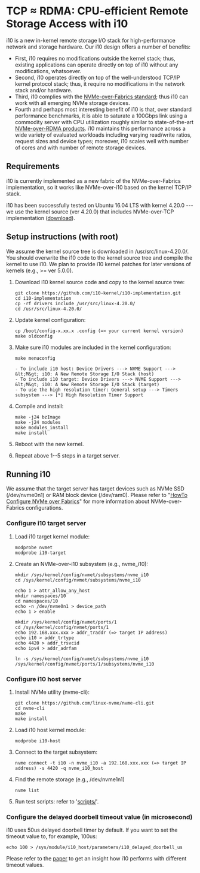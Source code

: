 # TCP &asymp; RDMA: CPU-efficient Remote Storage Access with i10
i10 is a new in-kernel remote storage I/O stack for high-performance network and storage hardware. Our i10 design offers a number of benefits:
- First, i10 requires no modifications outside the kernel stack; thus, existing applications can operate directly on top of i10 without any modifications, whatsoever. 
- Second, i10 operates directly on top of the well-understood TCP/IP kernel protocol stack; thus, it require no modifications in the network stack and/or hardware. 
- Third, i10 complies with the [NVMe-over-Fabrics standard](https://nvmexpress.org/resources/specifications/); thus i10 can work with all emerging NVMe storage devices. 
- Fourth and perhaps most interesting benefit of i10 is that, over standard performance benchmarks, it is able to saturate a 100Gbps link using a commodity server with CPU utilization roughly similar to state-of-the-art [NVMe-over-RDMA products](https://kazan-networks.com/achieving-2-8m-iops-with-100gb-nvme-of/). i10 maintains this performance across a wide variety of evaluated workloads including varying read/write ratios, request sizes and device types; moreover, i10 scales well with number of cores and with number of remote storage devices.

## Requirements
i10 is currently implemented as a new fabric of the NVMe-over-Fabrics implementation, so it works like NVMe-over-i10 based on the kernel TCP/IP stack.

i10 has been successfully tested on Ubuntu 16.04 LTS with kernel 4.20.0 --- we use the kernel source (ver 4.20.0) that includes NVMe-over-TCP implementation ([download](http://git.infradead.org/nvme.git/snapshot/eb00c1a1852eb91e1b303aad0cb331318b7b9a0c.tar.gz)).

## Setup instructions (with root)
We assume the kernel source tree is downloaded in /usr/src/linux-4.20.0/. You should overwrite the i10 code to the kernel source tree and compile the kernel to use i10. We plan to provide i10 kernel patches for later versions of kernels (e.g., >= ver 5.0.0).

1. Download i10 kernel source code and copy to the kernel source tree:

   ```
   git clone https://github.com/i10-kernel/i10-implementation.git
   cd i10-implementation
   cp -rf drivers include /usr/src/linux-4.20.0/
   cd /usr/src/linux-4.20.0/
   ```

2. Update kernel configuration:

   ```
   cp /boot/config-x.xx.x .config (=> your current kernel version)
   make oldconfig
   ```

3. Make sure i10 modules are included in the kernel configuration:

   ```
   make menuconfig

   - To include i10 host: Device Drivers ---> NVME Support ---> &lt;M&gt; i10: A New Remote Storage I/O Stack (host)
   - To include i10 target: Device Drivers ---> NVME Support ---> &lt;M&gt; i10: A New Remote Storage I/O Stack (target)
   - To use the high resolution timer: General setup ---> Timers subsystem ---> [*] High Resolution Timer Support
   ```

4. Compile and install:

   ```
   make -j24 bzImage
   make -j24 modules
   make modules_install
   make install
   ```

5. Reboot with the new kernel.

6. Repeat above 1--5 steps in a target server.


## Running i10
We assume that the target server has target devices such as NVMe SSD (/dev/nvme0n1) or RAM block device (/dev/ram0). Please refer to "[HowTo Configure NVMe over Fabrics](https://community.mellanox.com/s/article/howto-configure-nvme-over-fabrics)" for more information about NVMe-over-Fabrics configurations.

### Configure i10 target server
1. Load i10 target kernel module:

   ```
   modprobe nvmet
   modprobe i10-target
   ```

2. Create an NVMe-over-i10 subsystem (e.g., nvme_i10):

   ```
   mkdir /sys/kernel/config/nvmet/subsystems/nvme_i10
   cd /sys/kernel/config/nvmet/subsystems/nvme_i10
   
   echo 1 > attr_allow_any_host
   mkdir namespaces/10
   cd namespaces/10
   echo -n /dev/nvme0n1 > device_path
   echo 1 > enable
   
   mkdir /sys/kernel/config/nvmet/ports/1
   cd /sys/kernel/config/nvmet/ports/1
   echo 192.168.xxx.xxx > addr_traddr (=> target IP address)
   echo i10 > addr_trtype
   echo 4420 > addr_trsvcid
   echo ipv4 > addr_adrfam
   
   ln -s /sys/kernel/config/nvmet/subsystems/nvme_i10 /sys/kernel/config/nvmet/ports/1/subsystems/nvme_i10
   ```

### Configure i10 host server
1. Install NVMe utility (nvme-cli):

   ```
   git clone https://github.com/linux-nvme/nvme-cli.git
   cd nvme-cli
   make
   make install
   ```

2. Load i10 host kernel module:

   ```
   modprobe i10-host
   ```

3. Connect to the target subsystem:

   ```
   nvme connect -t i10 -n nvme_i10 -a 192.168.xxx.xxx (=> target IP address) -s 4420 -q nvme_i10_host
   ```

4. Find the remote storage (e.g., /dev/nvme1n1)

   ```
   nvme list
   ```

5. Run test scripts: refer to '[scripts/](https://github.com/jaehyun-hwang/i10/tree/master/scripts)'.

### Configure the delayed doorbell timeout value (in microsecond)
i10 uses 50us delayed doorbell timer by default. If you want to set the timeout value to, for example, 100us:

```
echo 100 > /sys/module/i10_host/parameters/i10_delayed_doorbell_us
```

Please refer to the [paper](https://www.usenix.org/conference/nsdi20/presentation/hwang) to get an insight how i10 performs with different timeout values.
